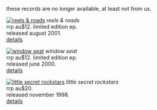 <!--| ## albums - unavailable |-->

these records are no longer available, at least not from us.

[![reels & roads][8]][9]
*reels & roads*  
rrp au$12. limited edition ep.  
released august 2001.  
[details][9]

  [8]: rgen/cover/r-80/reels-and-roads.jpg
  [9]: albums/reels-and-roads/

[![window seat][10]][11]
*window seat*  
rrp au$12. limited edition ep.  
released june 2000.  
[details][11]

  [10]: rgen/cover/r-80/window-seat.jpg
  [11]: albums/window-seat/

[![little secret rockstars][12]][13]
*little secret rockstars*  
rrp au$20.  
released november 1998.  
[details][13]

  [12]: rgen/cover/r-80/little-secret-rockstars.jpg
  [13]: albums/little-secret-rockstars/
